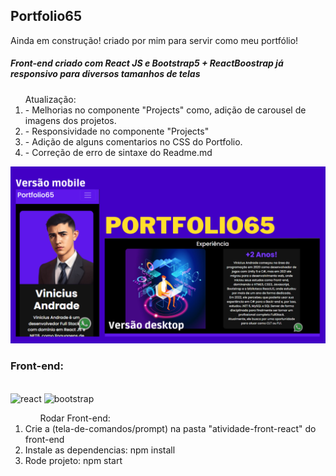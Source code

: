 ﻿## Portfolio65
<p>Ainda em construção! criado por mim para servir como meu portfólio!</p>
<h5>Front-end criado com React JS e Bootstrap5 + ReactBoostrap já responsivo para diversos tamanhos de telas</h5>

<ol>Atualização:
  <li>- Melhorias no componente "Projects" como, adição de carousel de imagens dos projetos.</li>
  <li>- Responsividade no componente "Projects"</li>
  <li>- Adição de alguns comentarios no CSS do Portfolio.</li>
  <li>- Correção de erro de sintaxe do Readme.md</li>
</ol>
<img src="./src/images/readme.png" alt="Screen Capture">
<div>
  <h3>Front-end:</h3>
  <div style="display: inline_block"><br/>
    <img alt="react" src="https://img.shields.io/badge/React-20232A?style=for-the-badge&logo=react&logoColor=61DAFB"/>
    <img alt="bootstrap" src="https://img.shields.io/badge/Bootstrap-563D7C?style=for-the-badge&logo=bootstrap&logoColor=white"/>
  </div>
</div>
<ol>
<ol>Rodar Front-end:</ol>
  <li>Crie a (tela-de-comandos/prompt) na pasta "atividade-front-react" do front-end</li>
  <li>Instale as dependencias: npm install</li>
  <li>Rode projeto: npm start</li>
</ol>

